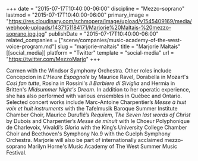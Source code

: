 +++
date = "2015-07-17T10:40:00-06:00"
discipline = "Mezzo-soprano"
lastmod = "2015-07-17T10:40:00-06:00"
primary_image = "https://res.cloudinary.com/schmopera/image/upload/v1545409169/media/webhook-uploads/1437151184171/Marjorie%20Maltais-%20mezzo-soprano.jpg.jpg"
publishDate = "2015-07-17T10:40:00-06:00"
related_companies = ["scene/companies/music-academy-of-the-west-voice-program.md"]
slug = "marjorie-maltais"
title = "Marjorie Maltais"
[[social_media]]
platform = "Twitter"
template = "social-media"
url = "https://twitter.com/MezzoMarjo"
+++

Carmen with the Windsor Symphony Orchestra. Other roles include Concepcion 
in *L’Heure Espagnole* by Maurice Ravel, Dorabella in Mozart's *Così fan tutte*, Rosina in Rossini's *Il Barbiere di Siviglia* and Hermia in Britten's *Midsummer Night's Dream*. In addition to her operatic experience, she has also performed with various ensembles in Québec and Ontario. Selected concert works include Marc-Antoine Charpentier’s *Messe à huit voix et huit instruments* with the Tafelmusik Baroque Summer Institute Chamber Choir, Maurice Duruflé’s *Requiem*, *The Seven last words of Christ* by Dubois and Charpentier’s *Messe de minuit* with le Choeur Polyphonique de Charlevoix, Vivaldi’s *Gloria* with the King’s University College Chamber Choir and Beethoven's Symphony No.9 with the Guelph Symphony Orchestra. Marjorie will also be part of internationally acclaimed mezzo-soprano Marilyn Horne's Music Academy of The West Summer Music Festival.
